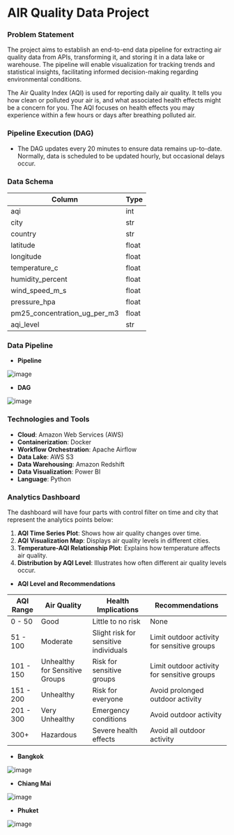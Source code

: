 # AIR Quality Data Project

### Problem Statement
The project aims to establish an end-to-end data pipeline for extracting air quality data from APIs, transforming it, and storing it in a data lake or warehouse. The pipeline will enable visualization for tracking trends and statistical insights, facilitating informed decision-making regarding environmental conditions.

The Air Quality Index (AQI) is used for reporting daily air quality. It tells you how clean or polluted your air is, and what associated health effects might be a concern for you. The AQI focuses on health effects you may experience within a few hours or days after breathing polluted air.

### Pipeline Execution (DAG)
- The DAG updates every 20 minutes to ensure data remains up-to-date. Normally, data is scheduled to be updated hourly, but occasional delays occur.

### Data Schema

| Column | Type | 
|--------|-------------|
| aqi | int |
| city | str |
| country | str |
| latitude | float |
| longitude | float |
| temperature_c | float |
| humidity_percent | float |
| wind_speed_m_s | float |
| pressure_hpa | float |
| pm25_concentration_ug_per_m3 | float |
| aqi_level | str |

### Data Pipeline

- **Pipeline**

![image](https://github.com/EarthSuppawoot/air-quality/assets/157554832/b7dd2662-9059-4798-95d7-75d083a85c66)

- **DAG**

![image](https://github.com/EarthSuppawoot/air-quality/assets/157554832/9e79aeb0-e7b6-4101-b711-ae52e9294cdd)

### Technologies and Tools
- **Cloud**: Amazon Web Services (AWS)
- **Containerization**: Docker
- **Workflow Orchestration**: Apache Airflow
- **Data Lake**: AWS S3
- **Data Warehousing**: Amazon Redshift
- **Data Visualization**: Power BI
- **Language**: Python


### Analytics Dashboard
The dashboard will have four parts with control filter on time and city that represent the analytics points below:

1. **AQI Time Series Plot**: Shows how air quality changes over time.
2. **AQI Visualization Map**: Displays air quality levels in different cities.
3. **Temperature-AQI Relationship Plot**: Explains how temperature affects air quality.
4. **Distribution by AQI Level**: Illustrates how often different air quality levels occur.

- **AQI Level and Recommendations**

| AQI Range | Air Quality | Health Implications       | Recommendations                               |
|-----------|-------------|---------------------------|-----------------------------------------------|
| 0 - 50    | Good        | Little to no risk         | None                                          |
| 51 - 100  | Moderate    | Slight risk for sensitive individuals | Limit outdoor activity for sensitive groups |
| 101 - 150 | Unhealthy for Sensitive Groups | Risk for sensitive groups | Limit outdoor activity for sensitive groups |
| 151 - 200 | Unhealthy   | Risk for everyone         | Avoid prolonged outdoor activity             |
| 201 - 300 | Very Unhealthy | Emergency conditions  | Avoid outdoor activity                        |
| 300+      | Hazardous   | Severe health effects     | Avoid all outdoor activity                   |

  
- **Bangkok**
 
![image](https://github.com/EarthSuppawoot/air-quality/assets/157554832/80a00f9e-f7af-472a-933b-ce8c09fc614c)


- **Chiang Mai**

![image](https://github.com/EarthSuppawoot/air-quality/assets/157554832/001b6443-a8b6-4236-86b9-762c7ac35015)


- **Phuket**

![image](https://github.com/EarthSuppawoot/air-quality/assets/157554832/f5334dd9-9ecd-41f9-8392-c727ffa768f2)





